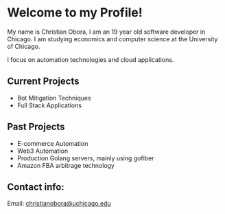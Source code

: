# Welcome to my Profile!

My name is Christian Obora, I am an 19 year old software developer in Chicago. I am studying economics and computer science at the University of Chicago.

I focus on automation technologies and cloud applications.

## Current Projects
- Bot Mitigation Techniques
- Full Stack Applications

## Past Projects
- E-commerce Automation
- Web3 Automation
- Production Golang servers, mainly using gofiber
- Amazon FBA arbitrage technology


## Contact info:
Email: christianobora@uchicago.edu
